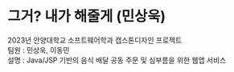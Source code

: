 # 그거? 내가 해줄게 (민상욱)
2023년 안양대학교 소프트웨어학과 캡스톤디자인 프로젝트 <br/>
팀원 : 민상욱, 이동민 <br/>
설명 : Java/JSP 기반의 음식 배달 공동 주문 및 심부름을 위한 웹앱 서비스
